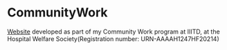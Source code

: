 # CommunityWork
[Website](https://vinayak21574.wixsite.com/my-site) developed as part of my Community Work program at IIITD, at the Hospital Welfare Society(Registration number: URN-AAAAH1247HF20214)
